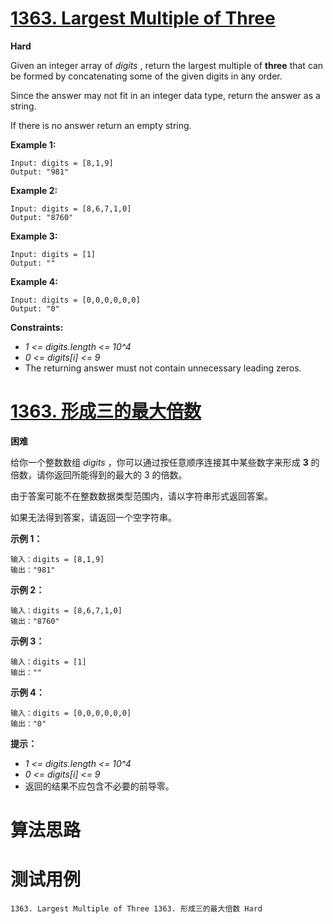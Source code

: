 # [1363. Largest Multiple of Three][enTitle]

**Hard**

Given an integer array of  *digits* , return the largest multiple of **three**  that can be formed by concatenating some of the given digits in any order.

Since the answer may not fit in an integer data type, return the answer as a string.

If there is no answer return an empty string.



**Example 1:** 

```
Input: digits = [8,1,9]
Output: "981"

```

**Example 2:** 

```
Input: digits = [8,6,7,1,0]
Output: "8760"

```

**Example 3:** 

```
Input: digits = [1]
Output: ""

```

**Example 4:** 

```
Input: digits = [0,0,0,0,0,0]
Output: "0"

```



**Constraints:** 

-  *1 <= digits.length <= 10^4*  
-  *0 <= digits[i] <= 9*  
- The returning answer must not contain unnecessary leading zeros.


# [1363. 形成三的最大倍数][cnTitle]

**困难**

给你一个整数数组  *digits* ，你可以通过按任意顺序连接其中某些数字来形成 **3**  的倍数，请你返回所能得到的最大的 3 的倍数。

由于答案可能不在整数数据类型范围内，请以字符串形式返回答案。

如果无法得到答案，请返回一个空字符串。



**示例 1：** 

```
输入：digits = [8,1,9]
输出："981"

```

**示例 2：** 

```
输入：digits = [8,6,7,1,0]
输出："8760"

```

**示例 3：** 

```
输入：digits = [1]
输出：""

```

**示例 4：** 

```
输入：digits = [0,0,0,0,0,0]
输出："0"

```



**提示：** 

-  *1 <= digits.length <= 10^4*  
-  *0 <= digits[i] <= 9*  
- 返回的结果不应包含不必要的前导零。




# 算法思路

# 测试用例
```
1363. Largest Multiple of Three 1363. 形成三的最大倍数 Hard
```

[enTitle]: https://leetcode.com/problems/largest-multiple-of-three/
[cnTitle]: https://leetcode-cn.com/problems/largest-multiple-of-three/
